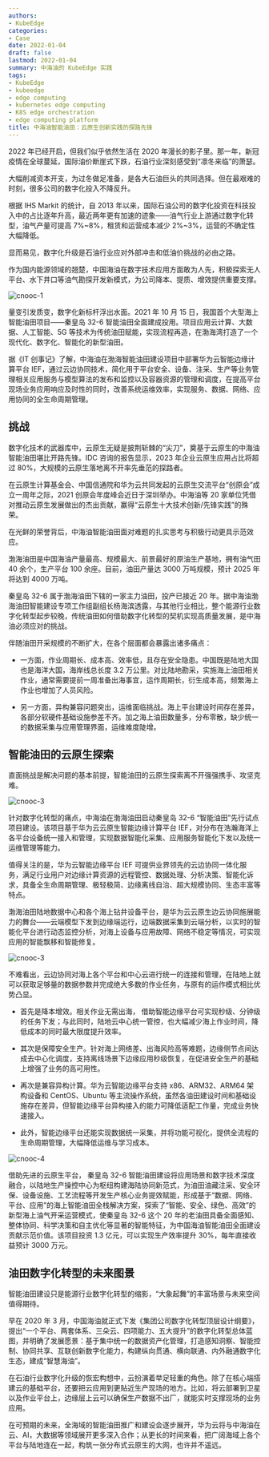 ```yaml
---
authors:
- KubeEdge
categories:
- Case
date: 2022-01-04
draft: false
lastmod: 2022-01-04
summary: 中海油的 KubeEdge 实践
tags:
- KubeEdge
- kubeedge
- edge computing
- kubernetes edge computing
- K8S edge orchestration
- edge computing platform
title: 中海油智能油田：云原生创新实践的探路先锋
---
```

2022 年已经开启，但我们似乎依然生活在 2020 年漫长的影子里。那一年，新冠疫情在全球蔓延，国际油价断崖式下跌，石油行业深刻感受到“凛冬来临”的萧瑟。

大幅削减资本开支，为过冬做足准备，是各大石油巨头的共同选择。但在最艰难的时刻，很多公司的数字化投入不降反升。

根据 IHS Markit 的统计，自 2013 年以来，国际石油公司的数字化投资在科技投入中的占比逐年升高，最近两年更有加速的迹象——油气行业上游通过数字化转型，油气产量可提高 7%~8%，租赁和运营成本减少 2%~3%，运营的不确定性大幅降低。

显而易见，数字化升级是石油行业应对外部冲击和低油价挑战的必由之路。

作为国内能源领域的翘楚，中国海油在数字技术应用方面敢为人先，积极探索无人平台、水下井口等油气勘探开发新模式，为公司降本、提质、增效提供重要支撑。

![cnooc-1](images/cnooc-1.jpg)

量变引发质变，数字化新标杆浮出水面。2021 年 10 月 15 日，我国首个大型海上智能油田项目——秦皇岛 32-6 智能油田全面建成投用。项目应用云计算、大数据、人工智能、5G 等技术为传统油田赋能，实现流程再造，在渤海湾打造了一个现代化、数字化、智能化的新型油田。

据《IT 创事记》了解，中海油在渤海智能油田建设项目中部署华为云智能边缘计算平台 IEF，通过云边协同技术，简化用于平台安全、设备、注采、生产等业务管理相关应用服务与模型算法的发布和监控以及容器资源的管理和调度，在提高平台现场业务应用响应及时性的同时，改善系统运维效率，实现服务、数据、网络、应用协同的全生命周期管理。

## 挑战

数字化技术的武器库中，云原生无疑是披荆斩棘的“尖刀”，奠基于云原生的中海油智能油田堪比开路先锋。IDC 咨询的报告显示，2023 年企业云原生应用占比将超过 80%，大规模的云原生落地离不开率先垂范的探路者。

在云原生计算基金会、中国信通院和华为云共同发起的云原生交流平台“创原会”成立一周年之际，2021 创原会年度峰会近日于深圳举办。中海油等 20 家单位凭借对推动云原生发展做出的杰出贡献，赢得“云原生十大技术创新/先锋实践”的殊荣。

在光鲜的荣誉背后，中海油智能油田面对难题的扎实思考与积极行动更具示范效应。

渤海油田是中国海油产量最高、规模最大、前景最好的原油生产基地，拥有油气田 40 余个，生产平台 100 余座。目前，油田产量达 3000 万吨规模，预计 2025 年将达到 4000 万吨。

秦皇岛 32-6 属于渤海油田下辖的一家主力油田，投产已接近 20 年。据中海油渤海油田智能建设专项工作组副组长杨海滨透露，与其他行业相比，整个能源行业数字化转型起步较晚，传统油田如何借助数字化转型的契机实现高质量发展，是中海油必须应对的挑战。

伴随油田开采规模的不断扩大，在各个层面都会暴露出诸多痛点：

- 一方面，作业周期长、成本高、效率低，且存在安全隐患。中国既是陆地大国也是海洋大国，海岸线总长度 3.2 万公里。对比陆地勘采，实施海上油田相关作业，通常需要提前一周准备出海事宜，运作周期长，衍生成本高，频繁海上作业也增加了人员风险。

- 另一方面，异构兼容问题突出，运维面临挑战。海上平台建设时间存在差异，各部分软硬件基础设施参差不齐。加之海上油田数量多，分布零散，缺少统一的数据采集与应用管理界面，运维难度陡增。

## 智能油田的云原生探索

直面挑战是解决问题的基本前提，智能油田的云原生探索离不开强强携手、攻坚克难。

![cnooc-3](images/cnooc-2.jpg)

针对数字化转型的痛点，中海油在渤海油田启动秦皇岛 32-6 “智能油田”先行试点项目建设。该项目基于华为云云原生智能边缘计算平台 IEF，对分布在浩瀚海洋上各平台设备统一接入和管理，实现数据智能化采集、应用服务智能化下发以及统一运维管理等能力。

值得关注的是，华为云智能边缘平台 IEF 可提供业界领先的云边协同一体化服务，满足行业用户对边缘计算资源的远程管控、数据处理、分析决策、智能化诉求，具备全生命周期管理、极轻极简、边缘离线自治、超大规模协同、生态丰富等特点。

渤海油田陆地数据中心和各个海上钻井设备平台，是华为云云原生边云协同施展能力的舞台——云端模型下发到边缘端运行，边端数据采集到云端分析，以实时的智能化平台进行动态监控分析，对海上设备与应用故障、网络不稳定等情况，可实现应用的智能飘移和智能修复。

![cnooc-3](images/cnooc-3.jpg)

不难看出，云边协同对海上各个平台和中心云进行统一的连接和管理，在陆地上就可以获取足够量的数据参数并完成绝大多数的作业任务，与原有的运作模式相比优势凸显。

- 首先是降本增效。相关作业无需出海， 借助智能边缘平台可实现秒级、分钟级的任务下发；与此同时，陆地云中心统一管控，也大幅减少海上作业时间，降低成本的同时最大限度提升效率。

- 其次是保障安全生产。针对海上网络差、出海风险高等难题，边缘侧节点间达成去中心化调度，支持离线场景下边缘应用秒级恢复，在促进安全生产的基础上增强了业务的高可用性。

- 再次是兼容异构计算。华为云智能边缘平台支持 x86、ARM32、ARM64 架构设备和 CentOS、Ubuntu 等主流操作系统，虽然各油田建设时间和基础设施存在差异，但智能边缘平台异构接入的能力可降低适配工作量，完成业务快速接入。

- 此外，智能边缘平台还能实现数据统一采集，并将功能可视化，提供全流程的生命周期管理，大幅降低运维与学习成本。

![cnooc-4](images/cnooc-4.jpg)

借助先进的云原生平台， 秦皇岛 32-6 智能油田建设将应用场景和数字技术深度融合，以陆地生产操控中心为枢纽构建海陆协同新范式，为油田油藏注采、安全环保、设备设施、工艺流程等开发生产核心业务提效赋能，形成基于“数据、网络、平台、应用”的海上智能油田全栈解决方案，探索了“智能、安全、绿色、高效”的新型海上油气开采运营模式，使秦皇岛 32-6 这个 20 年的老油田具备全面感知、整体协同、科学决策和自主优化等显著的智能特征，为中国海油智能油田全面建设贡献示范价值。该项目投资 1.3 亿元，可以实现生产效率提升 30%，每年直接收益预计 3000 万元。

## 油田数字化转型的未来图景

智能油田建设只是能源行业数字化转型的缩影，“大象起舞”的丰富场景与未来空间值得期待。

早在 2020 年 3 月，中国海油就正式下发《集团公司数字化转型顶层设计纲要》，提出“一个平台、两套体系、三朵云、四项能力、五大提升”的数字化转型总体蓝图，并明确了发展愿景：基于集中统一的数据资产化管理，打造感知洞察、智能控制、协同共享、互联创新数字化能力，构建纵向贯通、横向联通、内外融通数字化生态，建成“智慧海油”。

在石油行业数字化升级的恢宏构想中，云扮演着举足轻重的角色。除了在核心端搭建云的基础平台，还要把云应用到更贴近生产现场的地方。比如，将云部署到卫星以及作业平台上，边缘层上云可以确保生产数据不出厂，就能实时支撑现场的业务应用。

在可预期的未来，全海域的智能油田推广和建设会逐步展开，华为云将与中海油在云、AI，大数据等领域展开更多深入合作；从更长的时间来看，把广阔海域上各个平台与陆地连在一起，构筑一张分布式云原生的大网，也许并不遥远。